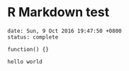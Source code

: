 # R Markdown test
```{metadata}
date: Sun, 9 Oct 2016 19:47:50 +0800
status: complete
```

```{js}
function() {}
```

```{r}
hello world
```

```{r test}
```

```{r test, a = 1}
```

```{r a = 1, b=2}
```

```{js ttjs, a=2}
```

```{js engine="js"}
```

```{r test, echo=true, ext=1234, eee="alkn\n\r\t"}
```

```{r test, include=true, ext=1234, eee="alkn\n\r\t"}
```

```{r test, include=false, ext=1234, eee="alkn\n\r\t"}
```
